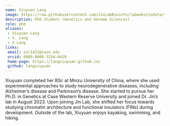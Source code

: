 ```yaml
---
name: Xiuyuan Lang
image: https://raw.githubusercontent.com/JinLabBioinfo/labwebsitedata/refs/heads/main/image_members/xiuyuan-lang.jpg
description: PhD Student (Genetics and Genome Sciences)
role: phd
aliases:
 - Xiuyuan Lang
 - X. Lang
 - X Lang
links:
 email: xxl1432@case.edu
 orcid: 0009-0000-3254-6428
 home-page: https://langxiuyuan.github.io/
 github: langxiuyuan
---
```


Xiuyuan completed her BSc at Minzu University of China, where she used experimental approaches to study neurodegenerative diseases, including Alzheimer’s disease and Parkinson’s disease. She started to pursue her Ph.D. in Genetics at Case Western Reserve University and joined Dr. Jin’s lab in August 2023. Upon joining Jin Lab, she shifted her focus towards studying chromatin architecture and functional insulators (FINs) during development. Outside of the lab, Xiuyuan enjoys kayaking, swimming, and hiking. 
